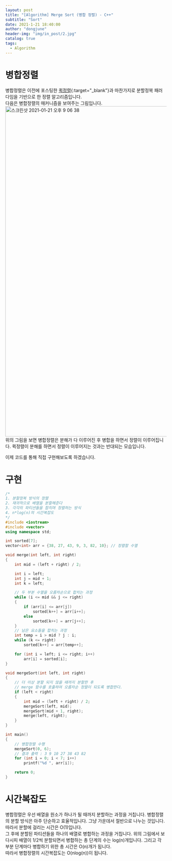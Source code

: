 ```yaml
---
layout: post
title: "[Algorithm] Merge Sort (병합 정렬) - C++"
subtitle: "Sort"
date: 2021-1-21 18:40:00
author: "dongjune"
header-img: "img/in_post/2.jpg"
catalog: true
tags:
  - Algorithm
---
```

# 병합정렬
병합정렬은 이전에 포스팅한 [퀵정렬](https://donggoolosori.github.io/2021/01/05/quicksort/){:target="_blank"}과 마찬가지로 분할정복 패러다임을 기반으로 한 정렬 알고리즘입니다.  
다음은 병합정렬의 매커니즘을 보여주는 그림입니다.
<img width="1032" alt="스크린샷 2021-01-21 오후 9 06 38" src="https://user-images.githubusercontent.com/53213397/105351051-5c7f5880-5c2f-11eb-8824-f39dd7e06034.png">
위의 그림을 보면 병합정렬은 분해가 다 이루어진 후 병합을 하면서 정렬이 이루어집니다. 
퀵정렬이 분해를 하면서 정렬이 이루어지는 것과는 반대되는 모습입니다.  

이제 코드를 통해 직접 구현해보도록 하겠습니다.
# 구현
```c++
/*
1. 분할정복 방식의 정렬
2. 재귀적으로 배열을 분할해준다
3. 각각의 파티션들을 합치며 정렬하는 방식
4. n*log(n)의 시간복잡도
*/
#include <iostream>
#include <vector>
using namespace std;

int sorted[7];
vector<int> arr = {38, 27, 43, 9, 3, 82, 10}; // 정렬할 수열

void merge(int left, int right)
{
    int mid = (left + right) / 2;

    int i = left;
    int j = mid + 1;
    int k = left;

    // 두 부분 수열을 오름차순으로 합치는 과정
    while (i <= mid && j <= right)
    {
        if (arr[i] <= arr[j])
            sorted[k++] = arr[i++];
        else
            sorted[k++] = arr[j++];
    }
    // 남은 요소들을 합치는 과정
    int temp = i > mid ? j : i;
    while (k <= right)
        sorted[k++] = arr[temp++];

    for (int i = left; i <= right; i++)
        arr[i] = sorted[i];
}

void mergeSort(int left, int right)
{
    // 더 이상 분할 되지 않을 때까지 분할한 후 
    // merge 함수를 호출하여 오름차순 정렬이 되도록 병합한다.
    if (left < right)
    {
        int mid = (left + right) / 2;
        mergeSort(left, mid);
        mergeSort(mid + 1, right);
        merge(left, right);
    }
}

int main()
{
    // 병합정렬 수행
    mergeSort(0, 6);
    // 결과 출력 : 3 9 10 27 38 43 82
    for (int i = 0; i < 7; i++)
        printf("%d ", arr[i]);

    return 0;
}
```

# 시간복잡도
병합정렬은 우선 배열을 원소가 하나가 될 때까지 분할하는 과정을 거칩니다. 병합정렬의 분할 방식은 아주 단순하고 효율적입니다. 그냥 가운데서 절반으로 나누는 것입니다. 따라서 분할에 걸리는 시간은 O(1)입니다.  
그 후에 분할된 파티션들을 하나의 배열로 병합하는 과정을 거칩니다. 위의 그림에서 보다시피 배열이 1/2씩 분할되면서 병합하는 총 단계의 수는 log(n)개입니다. 그리고 각 부분 단계마다 병합하기 위한 총 시간은 O(n)개가 됩니다.  
따라서 병합정렬의 시간복잡도는 O(nlog(n))이 됩니다.
